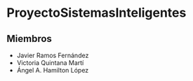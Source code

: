 # ProyectoSistemasInteligentes
## Miembros
* Javier Ramos Fernández
* Victoria Quintana Martí
* Ángel A. Hamilton López
